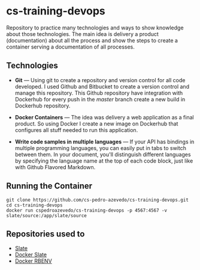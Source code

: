 # cs-training-devops
Repository to practice many technologies and ways to show knowledge about those technologies. The main idea is delivery a product (documentation) about all the process and show the steps to create a container serving a documentation of all processes. 

Technologies
------------

* **Git** — Using git to create a repository and version control for all code developed. I used Github and Bitbucket to create a version control and manage this repository. This Github repository have integration with Dockerhub for every push in the *master* branch create a new build in Dockerhub repository.

* **Docker Containers** — The idea was delivery a web application as a final product. So using Docker I create a new image on Dockerhub that configures all stuff needed to run this application.

* **Write code samples in multiple languages** — If your API has bindings in multiple programming languages, you can easily put in tabs to switch between them. In your document, you'll distinguish different languages by specifying the language name at the top of each code block, just like with Github Flavored Markdown.


Running the Container
------------------------------


```shell
git clone https://github.com/cs-pedro-azevedo/cs-training-devops.git
cd cs-training-devops
docker run cspedroazevedo/cs-training-devops -p 4567:4567 -v slate/source:/app/slate/source
```


Repositories used to 
---------------------------------

* [Slate](https://github.com/tripit/slate)
* [Docker Slate](https://github.com/tutumcloud/slate)
* [Docker RBENV](https://github.com/tcnksm/dockerfile-rbenv)
